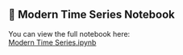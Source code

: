 ## 📘 Modern Time Series Notebook

You can view the full notebook here:  
[Modern Time Series.ipynb](Modern%20Time%20Series.ipynb)
